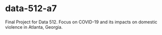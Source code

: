 # data-512-a7
Final Project for Data 512. Focus on COVID-19 and its impacts on domestic violence in Atlanta, Georgia.

